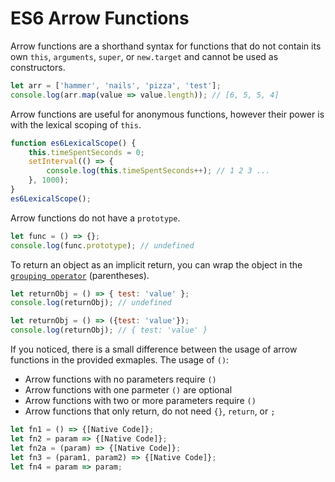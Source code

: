 # ES6 Arrow Functions

Arrow functions are a shorthand syntax for functions that do not contain its 
own `this`, `arguments`, `super`, or `new.target` and cannot be used as 
constructors.

```js
let arr = ['hammer', 'nails', 'pizza', 'test'];
console.log(arr.map(value => value.length)); // [6, 5, 5, 4]
```

Arrow functions are useful for anonymous functions,
however their power is with the lexical scoping of `this`.

```js
function es6LexicalScope() {
	this.timeSpentSeconds = 0;
	setInterval(() => {
		console.log(this.timeSpentSeconds++); // 1 2 3 ...
	}, 1000);
}
es6LexicalScope();
```

Arrow functions do not have a `prototype`.

```js
let func = () => {};
console.log(func.prototype); // undefined
```

To return an object as an implicit return, you can wrap the object in 
the [`grouping operator`][Grouping Operator] (parentheses).

```js
let returnObj = () => { test: 'value' };
console.log(returnObj); // undefined

let returnObj = () => ({test: 'value'});
console.log(returnObj); // { test: 'value' }
```

If you noticed, there is a small difference between the usage of arrow 
functions in the provided exmaples. The usage of `()`:
- Arrow functions with no parameters require `()`
- Arrow functions with one parmeter `()` are optional
- Arrow functions with two or more parameters require `()`
- Arrow functions that only return, do not need `{}`, `return`, or `;`

```js
let fn1 = () => {[Native Code]};
let fn2 = param => {[Native Code]};
let fn2a = (param) => {[Native Code]};
let fn3 = (param1, param2) => {[Native Code]};
let fn4 = param => param;
```

[Grouping Operator]: https://developer.mozilla.org/en-US/docs/Web/JavaScript/Reference/Operators/Grouping
